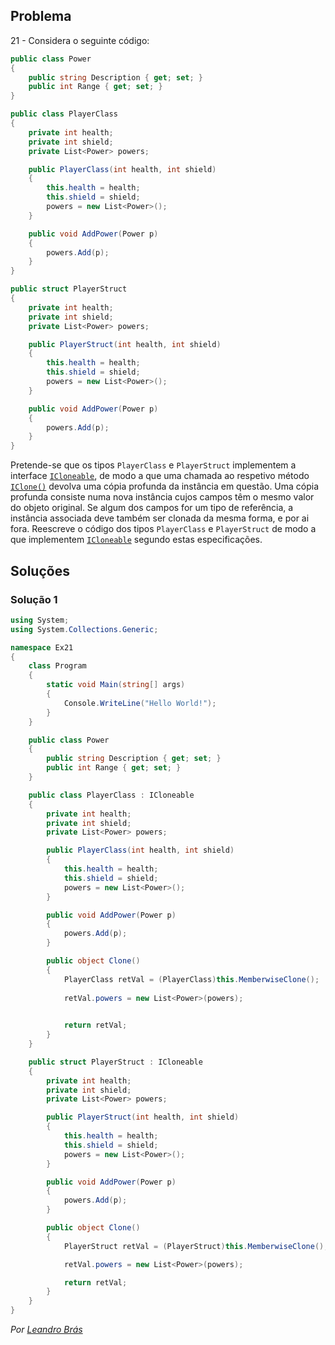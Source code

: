 ## Problema

21 - Considera o seguinte código:

```cs
public class Power
{
    public string Description { get; set; }
    public int Range { get; set; }
}

public class PlayerClass
{
    private int health;
    private int shield;
    private List<Power> powers;

    public PlayerClass(int health, int shield)
    {
        this.health = health;
        this.shield = shield;
        powers = new List<Power>();
    }

    public void AddPower(Power p)
    {
        powers.Add(p);
    }
}

public struct PlayerStruct
{
    private int health;
    private int shield;
    private List<Power> powers;

    public PlayerStruct(int health, int shield)
    {
        this.health = health;
        this.shield = shield;
        powers = new List<Power>();
    }

    public void AddPower(Power p)
    {
        powers.Add(p);
    }
}
```

Pretende-se que os tipos `PlayerClass` e `PlayerStruct` implementem a interface
[`ICloneable`](https://docs.microsoft.com/dotnet/api/system.icloneable), de
modo a que uma chamada ao respetivo método
[`IClone()`](https://docs.microsoft.com/dotnet/api/system.icloneable.clone)
devolva uma cópia profunda da instância em questão. Uma cópia profunda consiste
numa nova instância cujos campos têm o mesmo valor do objeto original. Se algum
dos campos for um tipo de referência, a instância associada deve também ser
clonada da mesma forma, e por ai fora. Reescreve o código dos tipos
`PlayerClass` e `PlayerStruct` de modo a que implementem
[`ICloneable`](https://docs.microsoft.com/dotnet/api/system.icloneable) segundo
estas especificações.

## Soluções

### Solução 1

```cs
using System;
using System.Collections.Generic;

namespace Ex21
{
    class Program
    {
        static void Main(string[] args)
        {
            Console.WriteLine("Hello World!");
        }
    }

    public class Power
    {
        public string Description { get; set; }
        public int Range { get; set; }
    }

    public class PlayerClass : ICloneable
    {
        private int health;
        private int shield;
        private List<Power> powers;

        public PlayerClass(int health, int shield)
        {
            this.health = health;
            this.shield = shield;
            powers = new List<Power>();
        }

        public void AddPower(Power p)
        {
            powers.Add(p);
        }

        public object Clone()
        {
            PlayerClass retVal = (PlayerClass)this.MemberwiseClone();
           
            retVal.powers = new List<Power>(powers);
            

            return retVal;
        }
    }

    public struct PlayerStruct : ICloneable
    {
        private int health;
        private int shield;
        private List<Power> powers;

        public PlayerStruct(int health, int shield)
        {
            this.health = health;
            this.shield = shield;
            powers = new List<Power>();
        }

        public void AddPower(Power p)
        {
            powers.Add(p);
        }

        public object Clone()
        {
            PlayerStruct retVal = (PlayerStruct)this.MemberwiseClone();

            retVal.powers = new List<Power>(powers);

            return retVal;
        }
    }
}
```

*Por [Leandro Brás](https://github.com/xShadoWalkeR)*